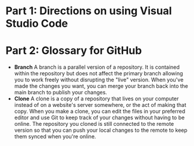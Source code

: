 # Part 1: Directions on using Visual Studio Code


# Part 2: Glossary for GitHub
- **Branch**
  A branch is a parallel version of a repository. It is contained within the repository but does not affect the primary branch allowing you to work freely without disrupting the "live" version. When you've made the changes you want, you can merge your branch back into the main branch to publish your changes.
- **Clone**
  A clone is a copy of a repository that lives on your computer instead of on a website's server somewhere, or the act of making that copy. When you make a clone, you can edit the files in your preferred editor and use Git to keep track of your changes without having to be online. The repository you cloned is still connected to the remote version so that you can push your local changes to the remote to keep them synced when you're online.
